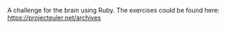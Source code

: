 A challenge for the brain using Ruby.
The exercises could be found here: https://projecteuler.net/archives 
